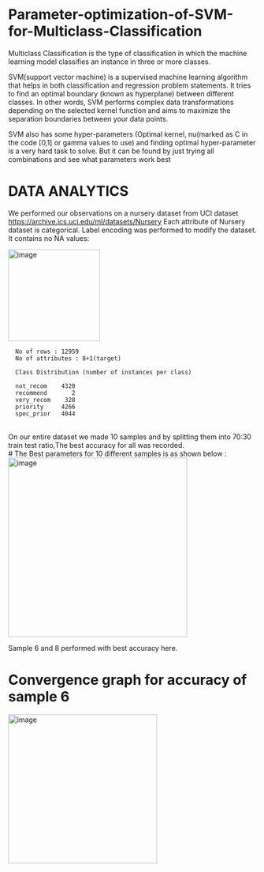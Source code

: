 # Parameter-optimization-of-SVM-for-Multiclass-Classification

Multiclass Classification is the type of classification in which the machine learning model classifies an instance in three or more classes.

SVM(support vector machine) is a supervised machine learning algorithm that helps in both classification and regression problem statements. It tries to find an optimal boundary (known as hyperplane) between different classes. In other words, SVM performs complex data transformations depending on the selected kernel function and aims to maximize the separation boundaries between your data points.

SVM also has some hyper-parameters (Optimal kernel, nu(marked as C in the code [0,1] or gamma values to use) and finding optimal hyper-parameter is a very hard task to solve. But it can be found by just trying all combinations and see what parameters work best

# DATA ANALYTICS
We performed our observations on a nursery dataset from UCI dataset https://archive.ics.uci.edu/ml/datasets/Nursery 
Each attribute of Nursery dataset is categorical.
Label encoding was performed to modify the dataset.
It contains no NA values:

<img width="186" alt="image" src="https://user-images.githubusercontent.com/65918628/232877658-05e9c531-1c56-4f21-96c3-5997460aa252.png">


      No of rows : 12959
      No of attributes : 8+1(target)

      Class Distribution (number of instances per class)

      not_recom    4320   
      recommend       2   
      very_recom    328   
      priority     4266   
      spec_prior   4044   

<br/>
On our entire dataset we made 10 samples and by splitting them into 70:30 train test ratio,The best accuracy for all was recorded.
<br/>
# The Best parameters for 10 different samples is as shown below :
<img width="363" alt="image" src="https://user-images.githubusercontent.com/65918628/233064119-c6d5c2a6-4dc1-499f-a90c-48a678726a5b.png">


Sample 6 and 8 performed with best accuracy here.
   
# Convergence graph for accuracy of sample 6 
<img width="302" alt="image" src="https://user-images.githubusercontent.com/65918628/233078814-af690d27-0925-4ba8-a0a7-77c8959b3396.png">





